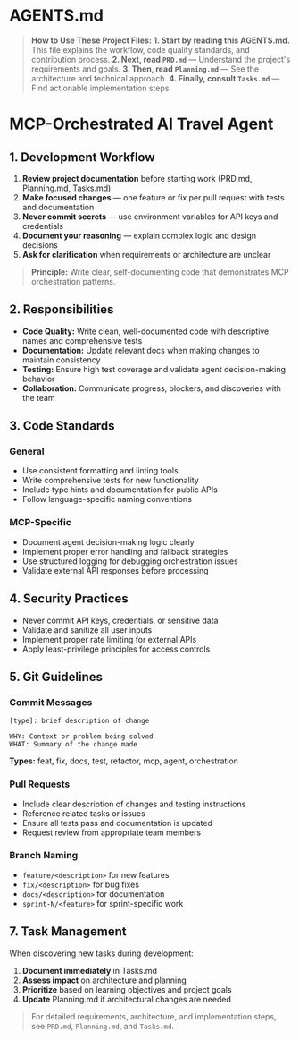 # AGENTS.md

> **How to Use These Project Files:**
> **1. Start by reading this AGENTS.md.**
> This file explains the workflow, code quality standards, and contribution process.
> **2. Next, read `PRD.md`** — Understand the project's requirements and goals.
> **3. Then, read `Planning.md`** — See the architecture and technical approach.
> **4. Finally, consult `Tasks.md`** — Find actionable implementation steps.

# MCP-Orchestrated AI Travel Agent

## 1. Development Workflow

1. **Review project documentation** before starting work (PRD.md, Planning.md, Tasks.md)
2. **Make focused changes** — one feature or fix per pull request with tests and documentation
3. **Never commit secrets** — use environment variables for API keys and credentials
4. **Document your reasoning** — explain complex logic and design decisions
5. **Ask for clarification** when requirements or architecture are unclear

> **Principle:** Write clear, self-documenting code that demonstrates MCP orchestration patterns.

## 2. Responsibilities

- **Code Quality:** Write clean, well-documented code with descriptive names and comprehensive tests
- **Documentation:** Update relevant docs when making changes to maintain consistency
- **Testing:** Ensure high test coverage and validate agent decision-making behavior
- **Collaboration:** Communicate progress, blockers, and discoveries with the team


## 3. Code Standards

### General

- Use consistent formatting and linting tools
- Write comprehensive tests for new functionality
- Include type hints and documentation for public APIs
- Follow language-specific naming conventions


### MCP-Specific

- Document agent decision-making logic clearly
- Implement proper error handling and fallback strategies
- Use structured logging for debugging orchestration issues
- Validate external API responses before processing


## 4. Security Practices

- Never commit API keys, credentials, or sensitive data
- Validate and sanitize all user inputs
- Implement proper rate limiting for external APIs
- Apply least-privilege principles for access controls


## 5. Git Guidelines

### Commit Messages

```
[type]: brief description of change

WHY: Context or problem being solved
WHAT: Summary of the change made
```

**Types:** feat, fix, docs, test, refactor, mcp, agent, orchestration

### Pull Requests

- Include clear description of changes and testing instructions
- Reference related tasks or issues
- Ensure all tests pass and documentation is updated
- Request review from appropriate team members


### Branch Naming

- `feature/<description>` for new features
- `fix/<description>` for bug fixes
- `docs/<description>` for documentation
- `sprint-N/<feature>` for sprint-specific work


## 7. Task Management

When discovering new tasks during development:

1. **Document immediately** in Tasks.md
2. **Assess impact** on architecture and planning
3. **Prioritize** based on learning objectives and project goals
4. **Update** Planning.md if architectural changes are needed

> For detailed requirements, architecture, and implementation steps, see `PRD.md`, `Planning.md`, and `Tasks.md`.

